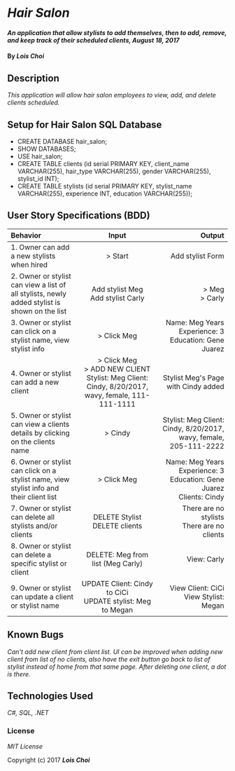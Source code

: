 # _Hair Salon_

#### _An application that allow stylists to add themselves, then to add, remove, and keep track of their scheduled clients, August 18, 2017_

#### By _**Lois Choi**_

## Description

_This application will allow hair salon employees to view, add, and delete clients scheduled._

## Setup for Hair Salon SQL Database

* CREATE DATABASE hair_salon;
* SHOW DATABASES;
* USE hair_salon;
* CREATE TABLE clients (id serial PRIMARY KEY, client_name VARCHAR(255), hair_type VARCHAR(255), gender VARCHAR(255), stylist_id INT);
* CREATE TABLE stylists (id serial PRIMARY KEY, stylist_name VARCHAR(255), experience INT, education VARCHAR(255));

## User Story Specifications (BDD)

| Behavior | Input | Output |
| :---         |     :---:      |          ---: |
| 1. Owner can add a new stylists when hired | > Start    | Add stylist Form    |
| 2. Owner or stylist can view a list of all stylists, newly added stylist is shown on the list | Add stylist Meg <br> Add stylist Carly | > Meg <br> > Carly |
| 3. Owner or stylist can click on a stylist name, view stylist info | > Click Meg | Name: Meg Years Experience: 3 Education: Gene Juarez |
| 4. Owner or stylist can add a new client | > Click Meg <br> > ADD NEW CLIENT Stylist: Meg Client: Cindy, 8/20/2017, wavy, female, 111-111-1111   |  Stylist Meg's Page with Cindy added |
| 5. Owner or stylist can view a clients details by clicking on the clients name | > Cindy | Stylist: Meg Client: Cindy, 8/20/2017, wavy, female, 205-111-2222  |
| 6. Owner or stylist can click on a stylist name, view stylist info and their client list | > Click Meg | Name: Meg Years Experience: 3 Education: Gene Juarez <br> Clients: Cindy |
| 7. Owner or stylist can delete all stylists and/or clients | DELETE Stylist <br> DELETE clients | There are no stylists <br> There are no clients |
| 8. Owner or stylist can delete a specific stylist or client | DELETE: Meg from list (Meg Carly)| View: Carly |
| 9. Owner or stylist can update a client or stylist name | UPDATE Client: Cindy to CiCi <br> UPDATE stylist: Meg to Megan | View Client: CiCi <br> View Stylist: Megan |

## Known Bugs

_Can't add new client from client list._
_UI can be improved when adding new client from list of no clients, also have the exit button go back to list of stylist instead of home from that same page._
_After deleting one client, a dot is there._


## Technologies Used

_C#, SQL, .NET_

### License

*MIT License*

Copyright (c) 2017 **_Lois Choi_**
